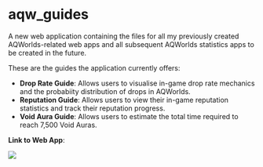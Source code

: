 # aqw_guides

A new web application containing the files for all my previously created AQWorlds-related web apps and all subsequent AQWorlds statistics apps to be created in the future.

These are the guides the application currently offers:

- **Drop Rate Guide**: Allows users to visualise in-game drop rate mechanics and the probabiity distribution of drops in AQWorlds.
- **Reputation Guide**: Allows users to view their in-game reputation statistics and track their reputation progress.
- **Void Aura Guide**: Allows users to estimate the total time required to reach 7,500 Void Auras.

**Link to Web App**:

[<img src="https://static.streamlit.io/badges/streamlit_badge_black_white.svg">](<https://tsu2000-nus-cap-calculator-nus-cap-calculator-6goyc5.streamlit.app>)
